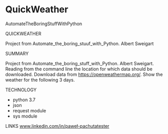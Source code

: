 # QuickWeather
AutomateTheBoringStuffWithPython


QUICKWEATHER

Project from Automate_the_boring_stuuf_with_Python. Albert Sweigart

SUMMARY

Project from Automate_the_boring_stuff_with_Python. Albert Sweigart.
Reading from the command line the location for which data should be downloaded.
Download data from https://openweathermap.org/.
Show the weather for the following 3 days.

TECHNOLOGY
- python 3.7
- json
- request module
- sys module

LINKS
www.linkedin.com/in/paweł-pachutatester
